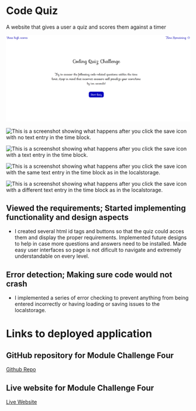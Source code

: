 # Code Quiz
A website that gives a user a quiz and scores them against a timer

![This is a screenshot showing what you would see upon first visiting the website.](./assets/images/loadscreen.png)

![This is a screenshot showing what happens after you click the save icon with no text entry in the time block.](./assets/images/nothingwasadded.png)

![This is a screenshot showing what happens after you click the save icon with a text entry in the time block.](./assets/images/addevent.png)

![This is a screenshot showing what happens after you click the save icon with the same text entry in the time block as in the localstorage.](./assets/images/eventexists.png)

![This is a screenshot showing what happens after you click the save icon with a different text entry in the time block as in the localstorage.](./assets/images/eventupdated.png)

## Viewed the requirements; Started implementing functionality and design aspects

* I created several html id tags and buttons so that the quiz could acces them and display the proper requirements. Implemented future designs to help in case more questions and answers need to be installed. Made easy user interfaces so page is not dificult to navigate and extremely understandable on every level.

## Error detection; Making sure code would not crash

* I implemented a series of error checking to prevent anything from being entered incorrectly or having loading or saving issues to the localstorage.

# Links to deployed application

## GitHub repository for Module Challenge Four
[Github Repo](https://github.com/Quaz711/CodeQuiz)


## Live website for Module Challenge Four
[Live Website](https://quaz711.github.io/CodeQuiz/)